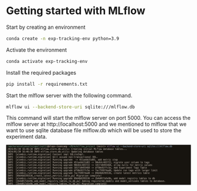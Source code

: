 # Getting started with MLflow

Start by creating an environment

```bash
conda create -n exp-tracking-env python=3.9
```

Activate the environment

```bash
conda activate exp-tracking-env
```

Install the required packages

```bash
pip install -r requirements.txt
```

Start the mlflow server with the following command.

```bash
mlflow ui --backend-store-uri sqlite:///mlflow.db
```
This command will start the mlflow server on port 5000. You can access the mlflow server at http://localhost:5000 and we mentioned to mlflow that we want to use sqlite database file mlflow.db which will be used to store the experiment data.

![Alt text](image.png)